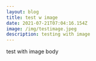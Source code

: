 ```yaml
---
layout: blog
title: test w image
date: 2021-07-21T07:04:16.154Z
image: /img/testimage.jpeg
description: testing with image
---
```

test with image body